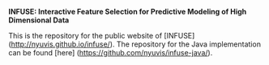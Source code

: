 **INFUSE: Interactive Feature Selection for Predictive Modeling of High Dimensional Data**

This is the repository for the public website of [INFUSE] (http://nyuvis.github.io/infuse/).
The repository for the Java implementation can be found [here] (https://github.com/nyuvis/infuse-java/).
